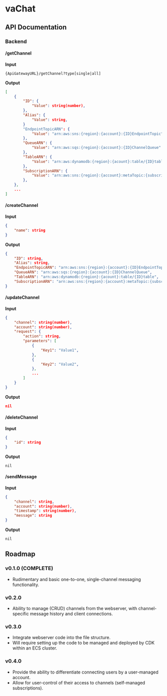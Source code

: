 # vaChat


## API Documentation
### Backend

#### /getChannel
**Input**
```http
{ApiGatewayURL}/getChannel?type[single|all]
```
**Output**
```json
[
    {
        "ID": {
            "Value": string(number),
        },
        "Alias": {
            "Value": string,
        }
        "EndpointTopicARN": {
            "Value": "arn:aws:sns:{region}:{account}:{ID}EndpointTopic"
        },
        "QueueARN": {
            "Value": "arn:aws:sqs:{region}:{account}:{ID}ChannelQueue" 
        },
        "TableARN": {
            "Value": "arn:aws:dynamodb:{region}:{acount}:table/{ID}table" 
        },
        "SubscriptionARN": {
            "Value": "arn:aws:sns:{region}:{account}:metaTopic:{subscription id}"
        },
    },
    ...
]
```

#### /createChannel
**Input**
```json
{
    "name": string
}
```
**Output**
```json
{
    "ID": string,
    "Alias": string,
    "EndpointTopicARN": "arn:aws:sns:{region}:{account}:{ID}EndpointTopic",
    "QueueARN": "arn:aws:sqs:{region}:{account}:{ID}ChannelQueue",
    "TableARN": "arn:aws:dynamodb:{region}:{acount}:table/{ID}table",
    "SubscriptionARN": "arn:aws:sns:{region}:{account}:metaTopic:{subscription id}",
}
```

#### /updateChannel
**Input**
```json
{
    "channel": string(number),
    "account": string(number),
    "request": {
        "action": string,
        "parameters": [
            {
                "Key1": "Value1",
            },
            {
                "Key2": "Value2",
            },
            ...
        ]
    }
}
```
**Output**
```json
nil
```


#### /deleteChannel
**Input**
```json
{
    "id": string
}
```
**Output**
```
nil
```

#### /sendMessage
**Input**
```json
{
    "channel": string,
    "account": string(number),
    "timestamp": string(number),
    "message": string
}
```
**Output**
```
nil
```

## Roadmap
### v0.1.0 (COMPLETE)
* Rudimentary and basic one-to-one, single-channel messaging functionality.
### v0.2.0
* Ability to manage (CRUD) channels from the webserver, with channel-specific message history and client connections.
### v0.3.0
* Integrate webserver code into the file structure. 
* Will require setting up the code to be managed and deployed by CDK within an ECS cluster.
### v0.4.0
* Provide the ability to differentiate connecting users by a user-managed account.
* Allow for user-control of their access to channels (self-managed subscriptions).